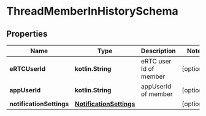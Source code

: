 
# ThreadMemberInHistorySchema

## Properties
Name | Type | Description | Notes
------------ | ------------- | ------------- | -------------
**eRTCUserId** | **kotlin.String** | eRTC user Id of member |  [optional]
**appUserId** | **kotlin.String** | appUserId of member |  [optional]
**notificationSettings** | [**NotificationSettings**](NotificationSettings.md) |  |  [optional]



